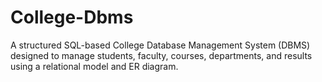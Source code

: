 # College-Dbms
A structured SQL-based College Database Management System (DBMS) designed to manage students, faculty, courses, departments, and results using a relational model and ER diagram.
